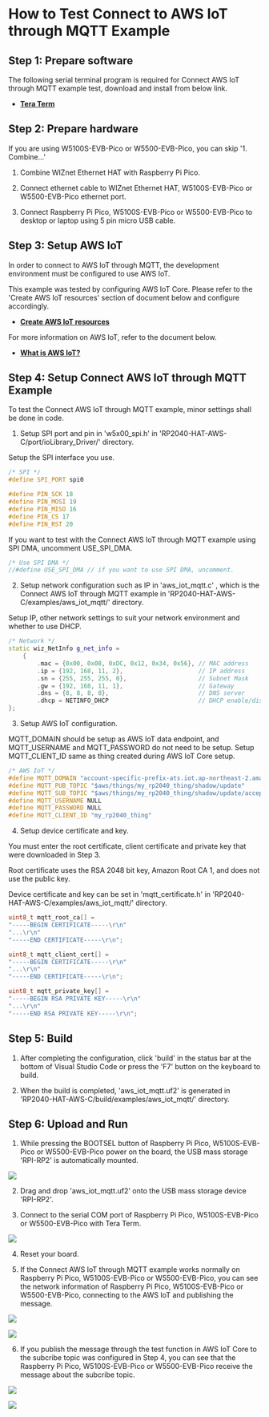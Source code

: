 # How to Test Connect to AWS IoT through MQTT Example



## Step 1: Prepare software

The following serial terminal program is required for Connect AWS IoT through MQTT example test, download and install from below link.

- [**Tera Term**][link-tera_term]



## Step 2: Prepare hardware

If you are using W5100S-EVB-Pico or W5500-EVB-Pico, you can skip '1. Combine...'

1. Combine WIZnet Ethernet HAT with Raspberry Pi Pico.

2. Connect ethernet cable to WIZnet Ethernet HAT, W5100S-EVB-Pico or W5500-EVB-Pico ethernet port.

3. Connect Raspberry Pi Pico, W5100S-EVB-Pico or W5500-EVB-Pico to desktop or laptop using 5 pin micro USB cable.



## Step 3: Setup AWS IoT

In order to connect to AWS IoT through MQTT, the development environment must be configured to use AWS IoT.

This example was tested by configuring AWS IoT Core. Please refer to the 'Create AWS IoT resources' section of document below and configure accordingly.

- [**Create AWS IoT resources**][link-create_aws_iot_resources]

For more information on AWS IoT, refer to the document below.

- [**What is AWS IoT?**][link-what_is_aws_iot]



## Step 4: Setup Connect AWS IoT through MQTT Example

To test the Connect AWS IoT through MQTT example, minor settings shall be done in code.

1. Setup SPI port and pin in 'w5x00_spi.h' in 'RP2040-HAT-AWS-C/port/ioLibrary_Driver/' directory.

Setup the SPI interface you use.

```cpp
/* SPI */
#define SPI_PORT spi0

#define PIN_SCK 18
#define PIN_MOSI 19
#define PIN_MISO 16
#define PIN_CS 17
#define PIN_RST 20
```

If you want to test with the Connect AWS IoT through MQTT example using SPI DMA, uncomment USE_SPI_DMA.

```cpp
/* Use SPI DMA */
//#define USE_SPI_DMA // if you want to use SPI DMA, uncomment.
```

2. Setup network configuration such as IP in 'aws_iot_mqtt.c' , which is the Connect AWS IoT through MQTT example in 'RP2040-HAT-AWS-C/examples/aws_iot_mqtt/' directory.

Setup IP, other network settings to suit your network environment and whether to use DHCP.

```cpp
/* Network */
static wiz_NetInfo g_net_info =
    {
        .mac = {0x00, 0x08, 0xDC, 0x12, 0x34, 0x56}, // MAC address
        .ip = {192, 168, 11, 2},                     // IP address
        .sn = {255, 255, 255, 0},                    // Subnet Mask
        .gw = {192, 168, 11, 1},                     // Gateway
        .dns = {8, 8, 8, 8},                         // DNS server
        .dhcp = NETINFO_DHCP                         // DHCP enable/disable
};
```

3. Setup AWS IoT configuration.

MQTT_DOMAIN should be setup as AWS IoT data endpoint, and MQTT_USERNAME and MQTT_PASSWORD do not need to be setup. Setup MQTT_CLIENT_ID same as thing created during AWS IoT Core setup.

```cpp
/* AWS IoT */
#define MQTT_DOMAIN "account-specific-prefix-ats.iot.ap-northeast-2.amazonaws.com"
#define MQTT_PUB_TOPIC "$aws/things/my_rp2040_thing/shadow/update"
#define MQTT_SUB_TOPIC "$aws/things/my_rp2040_thing/shadow/update/accepted"
#define MQTT_USERNAME NULL
#define MQTT_PASSWORD NULL
#define MQTT_CLIENT_ID "my_rp2040_thing"
```

4. Setup device certificate and key.

You must enter the root certificate, client certificate and private key that were downloaded in Step 3.

Root certificate uses the RSA 2048 bit key, Amazon Root CA 1, and does not use the public key.

Device certificate and key can be set in 'mqtt_certificate.h' in 'RP2040-HAT-AWS-C/examples/aws_iot_mqtt/' directory.

```cpp
uint8_t mqtt_root_ca[] =
"-----BEGIN CERTIFICATE-----\r\n"
"...\r\n"
"-----END CERTIFICATE-----\r\n";

uint8_t mqtt_client_cert[] =
"-----BEGIN CERTIFICATE-----\r\n"
"...\r\n"
"-----END CERTIFICATE-----\r\n";

uint8_t mqtt_private_key[] =
"-----BEGIN RSA PRIVATE KEY-----\r\n"
"...\r\n"
"-----END RSA PRIVATE KEY-----\r\n";
```



## Step 5: Build

1. After completing the configuration, click 'build' in the status bar at the bottom of Visual Studio Code or press the 'F7' button on the keyboard to build.

2. When the build is completed, 'aws_iot_mqtt.uf2' is generated in 'RP2040-HAT-AWS-C/build/examples/aws_iot_mqtt/' directory.



## Step 6: Upload and Run

1. While pressing the BOOTSEL button of Raspberry Pi Pico, W5100S-EVB-Pico or W5500-EVB-Pico power on the board, the USB mass storage 'RPI-RP2' is automatically mounted.

![][link-raspberry_pi_pico_usb_mass_storage]

2. Drag and drop 'aws_iot_mqtt.uf2' onto the USB mass storage device 'RPI-RP2'.

3. Connect to the serial COM port of Raspberry Pi Pico, W5100S-EVB-Pico or W5500-EVB-Pico with Tera Term.

![][link-connect_to_serial_com_port]

4. Reset your board.

5. If the Connect AWS IoT through MQTT example works normally on Raspberry Pi Pico, W5100S-EVB-Pico or W5500-EVB-Pico, you can see the network information of Raspberry Pi Pico, W5100S-EVB-Pico or W5500-EVB-Pico, connecting to the AWS IoT and publishing the message.

![][link-see_network_information_of_raspberry_pi_pico_connecting_to_aws_iot_and_publishing_message]

![][link-subscribe_to_publish_topic_and_receive_publish_message_through_test_function]

6. If you publish the message through the test function in AWS IoT Core to the subcribe topic was configured in Step 4, you can see that the Raspberry Pi Pico, W5100S-EVB-Pico or W5500-EVB-Pico receive the message about the subcribe topic.

![][link-publish_message_through_test_function]

![][link-receive_message_about_subcribe_topic]



<!--
Link
-->

[link-tera_term]: https://osdn.net/projects/ttssh2/releases/
[link-create_aws_iot_resources]: https://docs.aws.amazon.com/iot/latest/developerguide/create-iot-resources.html
[link-what_is_aws_iot]: https://docs.aws.amazon.com/iot/latest/developerguide/what-is-aws-iot.html
[link-raspberry_pi_pico_usb_mass_storage]: https://github.com/WIZnet-ioNIC/WIZnet-PICO-AWS-C/blob/main/static/images/aws_iot_mqtt/raspberry_pi_pico_usb_mass_storage.png
[link-connect_to_serial_com_port]: https://github.com/WIZnet-ioNIC/WIZnet-PICO-AWS-C/blob/main/static/images/aws_iot_mqtt/connect_to_serial_com_port.png
[link-see_network_information_of_raspberry_pi_pico_connecting_to_aws_iot_and_publishing_message]: https://github.com/WIZnet-ioNIC/WIZnet-PICO-AWS-C/blob/main/static/images/aws_iot_mqtt/see_network_information_of_raspberry_pi_pico_connecting_to_aws_iot_and_publishing_message.png
[link-subscribe_to_publish_topic_and_receive_publish_message_through_test_function]: https://github.com/WIZnet-ioNIC/WIZnet-PICO-AWS-C/blob/main/static/images/aws_iot_mqtt/subscribe_to_publish_topic_and_receive_publish_message_through_test_function.png
[link-publish_message_through_test_function]:https://github.com/WIZnet-ioNIC/WIZnet-PICO-AWS-C/blob/main/static/images/aws_iot_mqtt/publish_message_through_test_function.png
[link-receive_message_about_subcribe_topic]:https://github.com/WIZnet-ioNIC/WIZnet-PICO-AWS-C/blob/main/static/images/aws_iot_mqtt/receive_message_about_subscribe_topic.png
